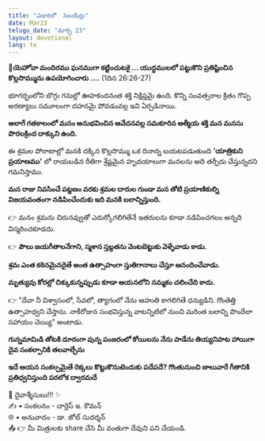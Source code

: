 ```yaml
---
title: "ఎడారిలో  సెలయేర్లు"
date: Mar23
telugu_date: "మార్చి 23"
layout: devotional
lang: te
---
```



**📖యెహోవా మందిరము ఘనముగా కట్టించుటకై ... యుద్ధములలో పట్టుకొని ప్రతిష్టించిన కొల్లసొమ్మును ఉపయోగించారు ....**
 (1దిన 26:26-27)

భూగర్భంలోని బొగ్గు గనుల్లో ఊహకందనంత శక్తి నిక్షిప్తమై ఉంది. కొన్ని సంవత్సరాల క్రితం గొప్ప అరణ్యాలు సమూలంగా దహనమై పోవడంవల్ల ఇవి ఏర్పడినాయి. 

**అలాగే గతకాలంలో మనం అనుభవించిన ఆవేదనవల్ల సమకూరిన ఆత్మీయ శక్తి మన మనసు పొరలక్రింద దాక్కుని ఉంది.**

ఈ శ్రమల పోరాటాల్లో మనకి దక్కిన కొల్లసొమ్ము ఒక దినాన్న బయటపడుతుంది **‘యాత్రికుని ప్రయాణము'** లో రాయబడిన రీతిగా శ్రేష్టమైన హృదయాలుగా మనలను అది తర్ఫీదు చేస్తున్నదని గమనిస్తాము.

 **మన రాజు నివసించే పట్టణం వరకు శ్రమల దారుల గుండా మన తోటి ప్రయాణికుల్ని విజయవంతంగా నడిపించేందుకు ఇది మనకి బలాన్నిస్తుంది.**

👉 మనం శ్రమను చిరునవ్వుతో ఎదుర్కోగలిగితేనే ఇతరులను కూడా నడిపించగలం అన్నది విస్మరించకూడదు.

👉 **పౌలు జయగీతాలనేగాని, స్మశాన స్తబ్దతను వెంటబెట్టుకు వెళ్ళేవాడు కాడు.**

 **శ్రమ ఎంత కఠినమైనదైతే అంత ఉత్సాహంగా స్తుతిగానాలు చేస్తూ ఆనందించేవాడు.**

 **మృత్యువు కోరల్లో చిక్కుకున్నప్పుడు కూడా ఆయనలోని నమ్మకం చలించేది కాదు.**

👉 "దేవా నీ విశ్వాసంలో, సేవలో, త్యాగంలో నేను ఆహుతి కాగలిగితే ధన్యుడిని. గొంతెత్తి ఉత్సాహధ్వని చేస్తాను. నాకీరోజున సంభవిస్తున్న వాటన్నిటిలో నుంచి మరింత బలాన్ని పొందేలా సహాయం చెయ్యి" అంటాడు.

**గున్నమామిడి తోటకి దూరంగా వున్న పంజరంలో కోయిలను నేను పాడేను తియ్యనిపాట హాయిగా దైవ సంకల్పానికి తలవాల్చేను**

**ఇదే ఆయన సంకల్పమైతే రెక్కలు కొట్టుకొనుటెందుకు పదేపదే? గొంతునుంచి జాలువారే గీతానికి ప్రతిధ్వనిస్తుంది పరలోక ద్వారమదే**

<div class="blessing">🙏 <span class="bless-text">దైవాశ్శీసులు!!!</span> ✨</div>

<div class="credit">✍️ <span class="credit-text">▪ సంకలనం - చార్లెస్ ఇ. కౌమన్</span></div>
<div class="credit">🌐 <span class="credit-text">▪ అనువాదం - డా. జోబ్ సుదర్శన్</span></div>


<div class="share">📤 👉 <span class="share-text">మీ మిత్రులకు share చేసి మీ వంతుగా దేవుని పని చేయండి.</span></div>
